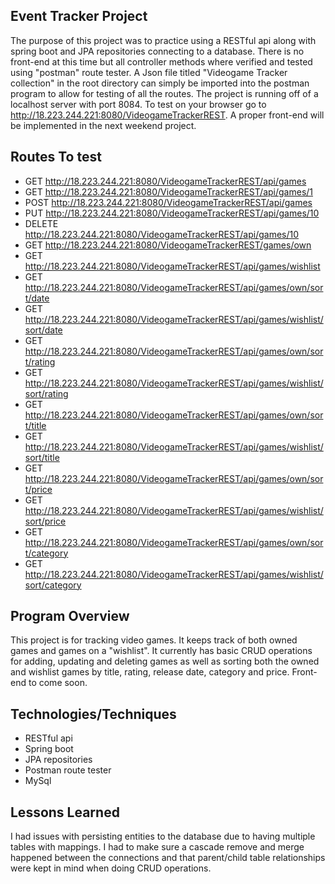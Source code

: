 ## Event Tracker Project
 The purpose of this project was to practice using a RESTful api along with spring boot and JPA repositories connecting to a database. There is no front-end at this time but all controller methods where verified and tested using "postman" route tester. A Json file titled "Videogame Tracker collection" in the root directory can simply be imported into the postman program to allow for testing of all the routes. The project is running off of a localhost server with port 8084. To test on your browser go to http://18.223.244.221:8080/VideogameTrackerREST. A proper front-end will be implemented in the next weekend project.

## Routes To test
* GET http://18.223.244.221:8080/VideogameTrackerREST/api/games
* GET http://18.223.244.221:8080/VideogameTrackerREST/api/games/1
* POST http://18.223.244.221:8080/VideogameTrackerREST/api/games
* PUT http://18.223.244.221:8080/VideogameTrackerREST/api/games/10
* DELETE http://18.223.244.221:8080/VideogameTrackerREST/api/games/10
* GET http://18.223.244.221:8080/VideogameTrackerREST/games/own
* GET http://18.223.244.221:8080/VideogameTrackerREST/api/games/wishlist
* GET http://18.223.244.221:8080/VideogameTrackerREST/api/games/own/sort/date
* GET http://18.223.244.221:8080/VideogameTrackerREST/api/games/wishlist/sort/date
* GET http://18.223.244.221:8080/VideogameTrackerREST/api/games/own/sort/rating
* GET http://18.223.244.221:8080/VideogameTrackerREST/api/games/wishlist/sort/rating
* GET http://18.223.244.221:8080/VideogameTrackerREST/api/games/own/sort/title
* GET http://18.223.244.221:8080/VideogameTrackerREST/api/games/wishlist/sort/title
* GET http://18.223.244.221:8080/VideogameTrackerREST/api/games/own/sort/price
* GET http://18.223.244.221:8080/VideogameTrackerREST/api/games/wishlist/sort/price
* GET http://18.223.244.221:8080/VideogameTrackerREST/api/games/own/sort/category
* GET http://18.223.244.221:8080/VideogameTrackerREST/api/games/wishlist/sort/category

## Program Overview
This project is for tracking video games. It keeps track of both owned games and games on a "wishlist". It currently has basic CRUD operations for adding, updating and deleting games as well as sorting both the owned and wishlist games by title, rating, release date, category and price. Front-end to come soon.

## Technologies/Techniques
* RESTful api
* Spring boot
* JPA repositories
* Postman route tester
* MySql


## Lessons Learned
I had issues with persisting entities to the database due to having multiple tables with mappings. I had to make sure a cascade remove and merge happened between the connections and that parent/child table relationships were kept in mind when doing CRUD operations.
